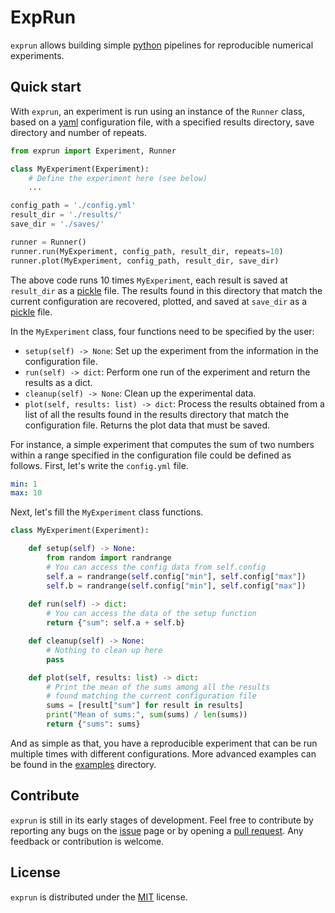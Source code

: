 # ExpRun

`exprun` allows building simple [python](https://python.org) pipelines for reproducible numerical experiments.

## Quick start

With `exprun`, an experiment is run using an instance of the `Runner` class, based on a [yaml](https://yaml.org) configuration file, with a specified results directory, save directory and number of repeats.

```python
from exprun import Experiment, Runner

class MyExperiment(Experiment):
    # Define the experiment here (see below)
    ...

config_path = './config.yml'
result_dir = './results/'
save_dir = './saves/'

runner = Runner()
runner.run(MyExperiment, config_path, result_dir, repeats=10)
runner.plot(MyExperiment, config_path, result_dir, save_dir)
```

The above code runs 10 times `MyExperiment`, each result is saved at `result_dir` as a [pickle](https://docs.python.org/3/library/pickle.html) file.
The results found in this directory that match the current configuration are recovered, plotted, and saved at `save_dir` as a [pickle](https://docs.python.org/3/library/pickle.html) file.

In the `MyExperiment` class, four functions need to be specified by the user:

- `setup(self) -> None`: Set up the experiment from the information in the configuration file.
- `run(self) -> dict`: Perform one run of the experiment and return the results as a dict.
- `cleanup(self) -> None`: Clean up the experimental data.
- `plot(self, results: list) -> dict`: Process the results obtained from a list of all the results found in the results directory that match the configuration file. Returns the plot data that must be saved.

For instance, a simple experiment that computes the sum of two numbers within a range specified in the configuration file could be defined as follows.
First, let's write the `config.yml` file.

```yaml
min: 1
max: 10
```

Next, let's fill the `MyExperiment` class functions.

```python
class MyExperiment(Experiment):

    def setup(self) -> None:
        from random import randrange
        # You can access the config data from self.config
        self.a = randrange(self.config["min"], self.config["max"])
        self.b = randrange(self.config["min"], self.config["max"])
    
    def run(self) -> dict:
        # You can access the data of the setup function
        return {"sum": self.a + self.b}

    def cleanup(self) -> None:
        # Nothing to clean up here
        pass

    def plot(self, results: list) -> dict:
        # Print the mean of the sums among all the results
        # found matching the current configuration file
        sums = [result["sum"] for result in results]
        print("Mean of sums:", sum(sums) / len(sums))
        return {"sums": sums}
```

And as simple as that, you have a reproducible experiment that can be run multiple times with different configurations.
More advanced examples can be found in the [examples](https://github.com/TheoGuyard/ExpRun/tree/main/examples) directory.

## Contribute

`exprun` is still in its early stages of development.
Feel free to contribute by reporting any bugs on the [issue](https://github.com/TheoGuyard/ExpRun/issues) page or by opening a [pull request](https://github.com/TheoGuyard/ExpRun/pulls).
Any feedback or contribution is welcome.

## License

`exprun` is distributed under the
[MIT](https://github.com/TheoGuyard/ExpRun/blob/main/LICENSE) license.
